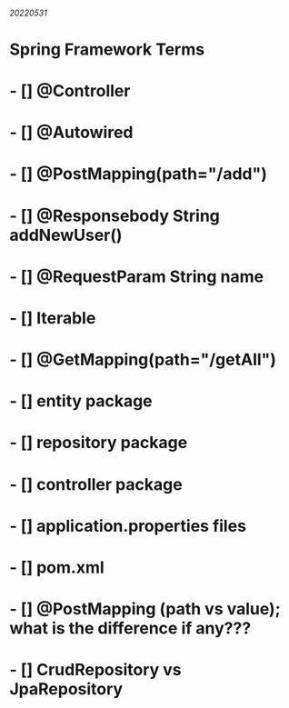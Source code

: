 ###### 20220531

# Spring Framework Terms

# - [] @Controller

# - [] @Autowired

# - [] @PostMapping(path="/add")

# - [] @Responsebody String addNewUser()

# - [] @RequestParam String name

# - [] Iterable<UserEntity>

# - [] @GetMapping(path="/getAll")

# - [] entity package

# - [] repository package

# - [] controller package

# - [] application.properties files

# - [] pom.xml

# - [] @PostMapping (path vs value); what is the difference if any???

# - [] CrudRepository vs JpaRepository
